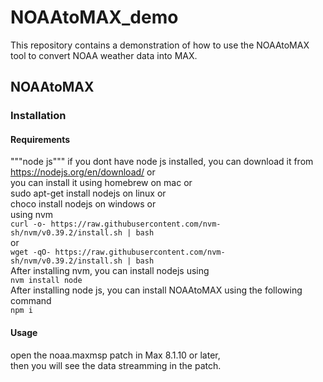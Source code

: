 # NOAAtoMAX_demo

This repository contains a demonstration of how to use the NOAAtoMAX tool to convert NOAA weather data into MAX.

## NOAAtoMAX

### Installation

#### Requirements
"""node js"""
if you dont have node js installed, you can download it from https://nodejs.org/en/download/ or\
you can install it using homebrew on mac or\
sudo apt-get install nodejs on linux or\
choco install nodejs on windows or\
using nvm\
```curl -o- https://raw.githubusercontent.com/nvm-sh/nvm/v0.39.2/install.sh | bash```\
or\
```wget -qO- https://raw.githubusercontent.com/nvm-sh/nvm/v0.39.2/install.sh | bash```\
After installing nvm, you can install nodejs using\
```nvm install node```\
After installing node js, you can install NOAAtoMAX using the following command\
```npm i```

#### Usage
open the noaa.maxmsp patch in Max 8.1.10 or later,\
then you will see the data streamming in the patch. 


